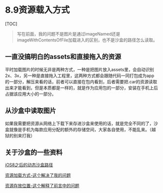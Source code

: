 # 8.9资源载入方式

[TOC]

> 写在前面，我的问题不是图片是通过imageNamed还是imageWithContentsOfFile加载进入的区别，也不是沙盒的路径怎么读取。

## 一直没搞明白的assets和直接拖入的资源

平时加载图片的时候无非是两种方式，一种是把图片放入assets里，会自动识别2x、3x，另一种是直接拖入工程里，这两种方式都会跟随代码一同打包成为app的一部分，解压来看的话，前者可以直接在包内看到，后者需要把.car的资源读取出来才能看到，但是本质都是一样的，就是作为应用包的一部分，安装在手机上后占据该应用大小的一部分。

## 从沙盒中读取图片

如果我需要把资源从网络上下载下来存进沙盒来使用的话，就是完全不同的了，沙盒就像是手机为每款应用分配的额外的存储空间，大家各自使用，不能乱来。（越狱的别来打我）

## 关于沙盒的一些资料

[iOS8之后的动态沙盒路径](http://www.jianshu.com/p/20692cf1af33)

[资源加载方式-这个解决了我的问题](http://www.cnblogs.com/asnowTT/archive/2012/05/08/2490466.html)
 
[资源存放位置-这个解释了前言中的问题](http://www.jianshu.com/p/85a44d28986f)




